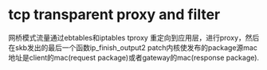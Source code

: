 # tcp transparent proxy and filter
网桥模式流量通过ebtables和iptables tproxy 重定向到应用层，进行proxy，然后在skb发出的最后一个函数ip_finish_output2 patch内核使发布的package源mac地址是client的mac(request package)或者gateway的mac(response package).
